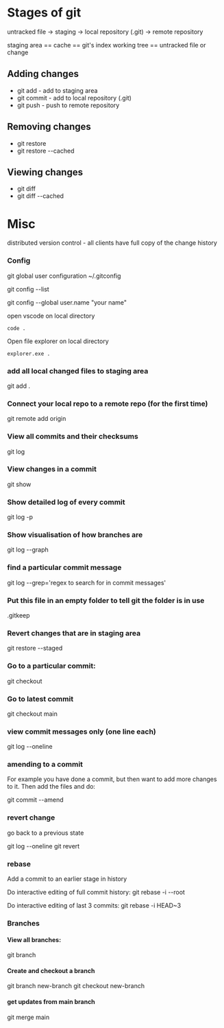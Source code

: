 # Stages of git

untracked file -> staging -> local repository (.git) -> remote repository

staging area == cache == git's index
working tree == untracked file or change

## Adding changes

- git add - add to staging area
- git commit - add to local repository (.git)
- git push - push to remote repository

## Removing changes
- git restore
- git restore --cached

## Viewing changes
- git diff
- git diff --cached

# Misc

distributed version control - all clients have full copy of the change history

### Config
git global user configuration
~/.gitconfig

git config --list

git config --global user.name "your name"

open vscode on local directory
```
code .
```

Open file explorer on local directory
```
explorer.exe .
```

### add all local changed files to staging area
git add .


### Connect your local repo to a remote repo (for the first time)
git remote add origin <git url>


### View all commits and their checksums
git log

### View changes in a commit
git show <checksum>

### Show detailed log of every commit
git log -p

### Show visualisation of how branches are
git log --graph 


### find a particular commit message
git log --grep='regex to search for in commit messages'

### Put this file in an empty folder to tell git the folder is in use
.gitkeep

### Revert changes that are in staging area
git restore --staged <filename>

### Go to a particular commit:
git checkout <checksum>

### Go to latest commit
git checkout main

### view commit messages only (one line each)
git log --oneline

### amending to a commit
For example you have done a commit, but then want to add more changes to it. Then add the files and do:

git commit --amend

### revert change

go back to a previous state

git log --oneline
git revert <commit hash>

### rebase

Add a commit to an earlier stage in history

Do interactive editing of full commit history:
git rebase -i --root

Do interactive editing of last 3 commits:
git rebase -i HEAD~3

### Branches

#### View all branches:
git branch

#### Create and checkout a branch
git branch new-branch
git checkout new-branch

#### get updates from main branch
git merge main
